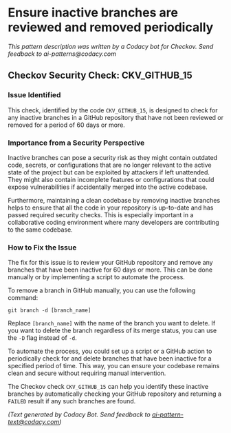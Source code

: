 # Ensure inactive branches are reviewed and removed periodically

_This pattern description was written by a Codacy bot for Checkov. Send feedback to ai-patterns@codacy.com_

## Checkov Security Check: CKV_GITHUB_15

### Issue Identified
This check, identified by the code `CKV_GITHUB_15`, is designed to check for any inactive branches in a GitHub repository that have not been reviewed or removed for a period of 60 days or more.

### Importance from a Security Perspective
Inactive branches can pose a security risk as they might contain outdated code, secrets, or configurations that are no longer relevant to the active state of the project but can be exploited by attackers if left unattended. They might also contain incomplete features or configurations that could expose vulnerabilities if accidentally merged into the active codebase. 

Furthermore, maintaining a clean codebase by removing inactive branches helps to ensure that all the code in your repository is up-to-date and has passed required security checks. This is especially important in a collaborative coding environment where many developers are contributing to the same codebase.

### How to Fix the Issue
The fix for this issue is to review your GitHub repository and remove any branches that have been inactive for 60 days or more. This can be done manually or by implementing a script to automate the process. 

To remove a branch in GitHub manually, you can use the following command:
```
git branch -d [branch_name]
```
Replace `[branch_name]` with the name of the branch you want to delete. If you want to delete the branch regardless of its merge status, you can use the `-D` flag instead of `-d`.

To automate the process, you could set up a script or a GitHub action to periodically check for and delete branches that have been inactive for a specified period of time. This way, you can ensure your codebase remains clean and secure without requiring manual intervention.

The Checkov check `CKV_GITHUB_15` can help you identify these inactive branches by automatically checking your GitHub repository and returning a `FAILED` result if any such branches are found.

_(Text generated by Codacy Bot. Send feedback to ai-pattern-text@codacy.com)_
